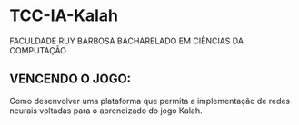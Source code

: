 # TCC-IA-Kalah
FACULDADE RUY BARBOSA BACHARELADO EM CIÊNCIAS DA COMPUTAÇÃO

## VENCENDO O JOGO:
Como desenvolver uma plataforma que permita a implementação de redes neurais voltadas para o aprendizado do jogo Kalah.

